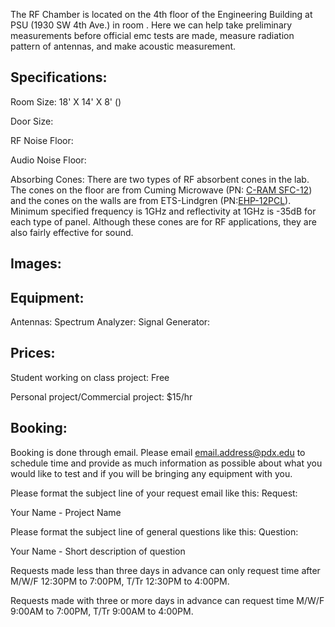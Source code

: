 The RF Chamber is located on the 4th floor of the Engineering Building at PSU (1930 SW 4th Ave.) in room . Here we can help take preliminary measurements before official emc tests are made, measure radiation pattern of antennas, and make acoustic measurement. 

## Specifications:
Room Size: 18' X 14' X 8' ()

Door Size:

RF Noise Floor:  

Audio Noise Floor:

Absorbing Cones: There are two types of RF absorbent cones in the lab. The cones on the floor are from Cuming Microwave (PN: [C-RAM SFC-12](https://www.cumingmicrowave.com/pdf/390-Anechoic%20Chamber%20Mat'ls/390-1%20C-RAM%20SFC.pdf)) and the cones on the walls are from ETS-Lindgren (PN:[EHP-12PCL](http://www.ets-lindgren.com/pdf/absorber.pdf)). Minimum specified frequency is 1GHz and reflectivity at 1GHz is -35dB for each type of panel. Although these cones are for RF applications, they are also fairly effective for sound.

## Images:

## Equipment:
Antennas:
Spectrum Analyzer:
Signal Generator:

## Prices:
Student working on class project: Free

Personal project/Commercial project: $15/hr

## Booking:
Booking is done through email. Please email email.address@pdx.edu to schedule time and provide as much information as possible about what you would like to test and if you will be bringing any equipment with you. 


Please format the subject line of your request email like this: Request: 

Your Name - Project Name

Please format the subject line of general questions like this: Question: 

Your Name - Short description of question


Requests made less than three days in advance can only request time after M/W/F 12:30PM to 7:00PM, T/Tr 12:30PM to 4:00PM.

Requests made with three or more days in advance can request time M/W/F 9:00AM to 7:00PM, T/Tr 9:00AM to 4:00PM.



